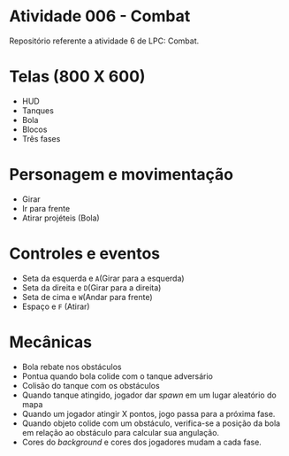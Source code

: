 # Atividade 006 - Combat
Repositório referente a atividade 6 de LPC: Combat.

# Telas (800 X 600)
- HUD
- Tanques
- Bola
- Blocos
- Três fases

# Personagem e movimentação
- Girar 
- Ir para frente
- Atirar projéteis (Bola)

# Controles e eventos
- Seta da esquerda e `A`(Girar para a esquerda)
- Seta da direita e `D`(Girar para a direita)
- Seta de cima e `W`(Andar para frente)
- Espaço e `F` (Atirar) 

# Mecânicas
- Bola rebate nos obstáculos
- Pontua quando bola colide com o tanque adversário
- Colisão do tanque com os obstáculos
- Quando tanque atingido, jogador dar _spawn_ em um lugar aleatório do mapa 
- Quando um jogador atingir X pontos, jogo passa para a próxima fase.
- Quando objeto colide com um obstáculo, verifica-se a posição da bola em relação ao obstáculo para calcular sua angulação.
- Cores do _background_ e cores dos jogadores mudam a cada fase.
